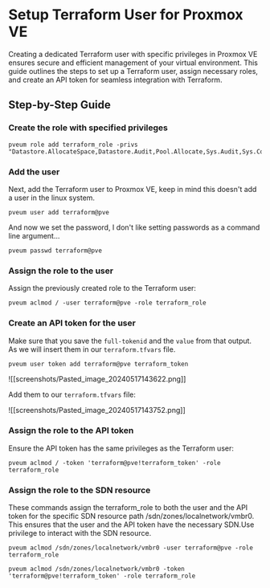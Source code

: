 # Setup Terraform User for Proxmox VE

Creating a dedicated Terraform user with specific privileges in Proxmox VE ensures secure and efficient management of your virtual environment. This guide outlines the steps to set up a Terraform user, assign necessary roles, and create an API token for seamless integration with Terraform.

## Step-by-Step Guide

### Create the role with specified privileges
```
pveum role add terraform_role -privs "Datastore.AllocateSpace,Datastore.Audit,Pool.Allocate,Sys.Audit,Sys.Console,Sys.Modify,VM.Allocate,VM.Audit,VM.Clone,VM.Config.CDROM,VM.Config.Cloudinit,VM.Config.CPU,VM.Config.Disk,VM.Config.HWType,VM.Config.Memory,VM.Config.Network,VM.Config.Options,VM.Migrate,VM.Monitor,VM.PowerMgmt,SDN.Use"
```
### Add the user
Next, add the Terraform user to Proxmox VE, keep in mind this doesn't add a user in the linux system.

```
pveum user add terraform@pve
```

And now we set the password, I don't like setting passwords as a command line argument...

```
pveum passwd terraform@pve
```
### Assign the role to the user
Assign the previously created role to the Terraform user:
```
pveum aclmod / -user terraform@pve -role terraform_role
```

### Create an API token for the user

Make sure that you save the `full-tokenid` and the `value` from that output. As we will insert them in our `terraform.tfvars` file.

```
pveum user token add terraform@pve terraform_token
```

![[screenshots/Pasted_image_20240517143622.png]]

Add them to our `terraform.tfvars` file:

![[screenshots/Pasted_image_20240517143752.png]]

### Assign the role to the API token
Ensure the API token has the same privileges as the Terraform user:

```
pveum aclmod / -token 'terraform@pve!terraform_token' -role terraform_role
```

### Assign the role to the SDN resource

These commands assign the terraform_role to both the user and the API token for the specific SDN resource path /sdn/zones/localnetwork/vmbr0. This ensures that the user and the API token have the necessary SDN.Use privilege to interact with the SDN resource.

```
pveum aclmod /sdn/zones/localnetwork/vmbr0 -user terraform@pve -role terraform_role
```

```
pveum aclmod /sdn/zones/localnetwork/vmbr0 -token 'terraform@pve!terraform_token' -role terraform_role
```